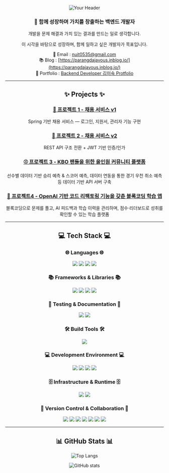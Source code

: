 <div align="center">
  
![Your Header](https://capsule-render.vercel.app/api?type=wave&color=87CEEB&height=200&text=parangdajavous%20GitHub&fontSize=72)




### 🚀 함께 성장하며 가치를 창출하는 백엔드 개발자
개발을 문제 해결과 가치 있는 결과를 만드는 일로 생각합니다.

이 시각을 바탕으로 성장하며, 함께 일하고 싶은 개발자가 목표입니다.



📧 Email : nuit0535@gmail.com  
📚 Blog : [https://parangdajavous.inblog.io/](https://parangdajavous.inblog.io/)  
💼 Portfolio : [Backend Developer 김미숙 Protfolio](https://github.com/user-attachments/files/22245637/Backend.Developer.Portfolio.pdf)

---

## ✨ Projects ✨

### [💼 프로젝트 1 - 채용 서비스 v1](https://github.com/parangdajavous/leapit)
Spring 기반 채용 서비스 — 로그인, 지원서, 관리자 기능 구현

### [🏢 프로젝트 2 - 채용 서비스 v2](https://github.com/parangdajavous/leapit-v2)
REST API 구조 전환 + JWT 기반 인증/인가

### [⚾ 프로젝트 3 - KBO 팬들을 위한 올인원 커뮤니티 플랫폼](https://github.com/ballkkaye-backend)
선수별 데이터 기반 승리 예측 & 스코어 예측, 데이터 연동을 통한 경기 우천 취소 예측 등 데이터 기반 API 서버 구축

### [🧩 프로젝트4 - OpenAI 기반 코드 리팩토링 기능을 갖춘 블록코딩 학습 앱](https://github.com/jjava-app-backend)
블록코딩으로 문제를 풀고, AI 피드백과 학습 이력을 관리하며, 점수·리더보드로 성취를 확인할 수 있는 학습 플랫폼

---

## 💻 Tech Stack 💻

### 🌐 Languages 🌐
<img src="https://img.shields.io/badge/JAVA-FE7A16?style=for-the-badge&logo=java&logoColor=white"/> 
<img src="https://img.shields.io/badge/DART-0175C2?style=for-the-badge&logo=dart&logoColor=white"/>
<img src="https://img.shields.io/badge/HTML5-E34F26?style=for-the-badge&logo=html5&logoColor=white"/>
<img src="https://img.shields.io/badge/CSS3-1572B6?style=for-the-badge&logo=css3&logoColor=white"/>

### 📚 Frameworks & Libraries 📚
<img src="https://img.shields.io/badge/SpringBoot-6DB33F?style=for-the-badge&logo=springboot&logoColor=white"/>
<img src="https://img.shields.io/badge/Flutter-02569B?style=for-the-badge&logo=flutter&logoColor=white"/>
<img src="https://img.shields.io/badge/JWT-000000?style=for-the-badge&logo=jsonwebtokens&logoColor=white"/>
<img src="https://img.shields.io/badge/Bootstrap-7952B3?style=for-the-badge&logo=bootstrap&logoColor=white"/>

### 🧪 Testing & Documentation 🧪
<img src="https://img.shields.io/badge/JUnit5-25A162?style=for-the-badge&logo=junit5&logoColor=white"/>
<img src="https://img.shields.io/badge/Spring%20REST%20Docs-6DB33F?style=for-the-badge&logo=spring&logoColor=white"/>

### 🛠 Build Tools 🛠
<img src="https://img.shields.io/badge/Gradle-02303A?style=for-the-badge&logo=gradle&logoColor=white"/>

### 💻 Development Environment 💻
<img src="https://img.shields.io/badge/Ubuntu-E95420?style=for-the-badge&logo=ubuntu&logoColor=white"/>
<img src="https://img.shields.io/badge/AndroidStudio-3DDC84?style=for-the-badge&logo=androidstudio&logoColor=white"/>
<img src="https://img.shields.io/badge/IntelliJIDEA-000000?style=for-the-badge&logo=intellijidea&logoColor=white"/>
<img src="https://img.shields.io/badge/VSCode-007ACC?style=for-the-badge&logo=visualstudiocode&logoColor=white"/>

### 🗄 Infrastructure & Runtime 🗄
<img src="https://img.shields.io/badge/MySQL-4479A1?style=for-the-badge&logo=mysql&logoColor=white"/>
<img src="https://img.shields.io/badge/ApacheTomcat-F8DC75?style=for-the-badge&logo=apachetomcat&logoColor=black"/>

### 🤝 Version Control & Collaboration 🤝
<img src="https://img.shields.io/badge/Git-F05032?style=for-the-badge&logo=git&logoColor=white"/>
<img src="https://img.shields.io/badge/GitHub-181717?style=for-the-badge&logo=github&logoColor=white"/>
<img src="https://img.shields.io/badge/Notion-000000?style=for-the-badge&logo=notion&logoColor=white"/>
<img src="https://img.shields.io/badge/Postman-FF6C37?style=for-the-badge&logo=postman&logoColor=white"/>
<img src="https://img.shields.io/badge/Slack-4A154B?style=for-the-badge&logo=slack&logoColor=white"/>
<img src="https://img.shields.io/badge/Discord-5865F2?style=for-the-badge&logo=discord&logoColor=white"/>
<img src="https://img.shields.io/badge/Figma-F24E1E?style=for-the-badge&logo=figma&logoColor=white"/>



---

## 📊 GitHub Stats 📊

![Top Langs](https://github-readme-stats.vercel.app/api/top-langs/?username=parangdajavous&layout=compact&theme=tokyonight)


![GitHub stats](https://github-readme-stats.vercel.app/api?username=parangdajavous&show_icons=true&theme=tokyonight)

</div>
